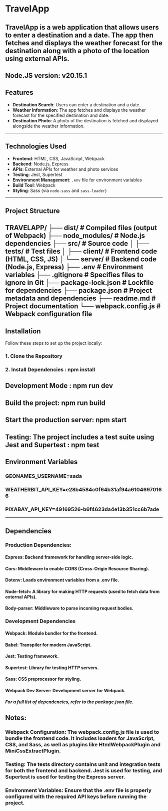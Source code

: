 # TravelApp

TravelApp is a web application that allows users to enter a destination and a date. The app then fetches and displays the weather forecast for the destination along with a photo of the location using external APIs. 
---
## Node.JS version: v20.15.1

## Features
- **Destination Search**: Users can enter a destination and a date.
- **Weather Information**: The app fetches and displays the weather forecast for the specified destination and date.
- **Destination Photo**: A photo of the destination is fetched and displayed alongside the weather information.

---

## Technologies Used
- **Frontend**: HTML, CSS, JavaScript, Webpack
- **Backend**: Node.js, Express
- **APIs**: External APIs for weather and photo services
- **Testing**: Jest, Supertest
- **Environment Management**: `.env` file for environment variables
- **Build Tool**: Webpack
- **Styling**: Sass (via `node-sass` and `sass-loader`)

---

## Project Structure <br>
TRAVELAPP/
├── dist/ # Compiled files (output of Webpack)
├── node_modules/ # Node.js dependencies
├── src/ # Source code
│ ├── tests/ # Test files
│ ├── client/ # Frontend code (HTML, CSS, JS)
│ └── server/ # Backend code (Node.js, Express)
├── .env # Environment variables
├── .gitignore # Specifies files to ignore in Git
├── package-lock.json # Lockfile for dependencies
├── package.json # Project metadata and dependencies
├── readme.md # Project documentation
└── webpack.config.js # Webpack configuration file 
---

## Installation
Follow these steps to set up the project locally:

### 1. Clone the Repository 
### 2. Install Dependencies : npm install

## Development Mode : npm run dev

## Build the project: npm run build

## Start the production server: npm start

## Testing: The project includes a test suite using Jest and Supertest : npm test

## Environment Variables 
### GEONAMES_USERNAME=sada 
### WEATHERBIT_API_KEY=e28b4584c0f64b31af94a61046970166	
### PIXABAY_API_KEY=49169526-b6f4623da4e13b351cc6b7ade 

---
## Dependencies 
### Production Dependencies:
#### Express: Backend framework for handling server-side logic.

#### Cors: Middleware to enable CORS (Cross-Origin Resource Sharing).

#### Dotenv: Loads environment variables from a .env file.

#### Node-fetch: A library for making HTTP requests (used to fetch data from external APIs).

#### Body-parser: Middleware to parse incoming request bodies.

### Development Dependencies
#### Webpack: Module bundler for the frontend.

#### Babel: Transpiler for modern JavaScript.

#### Jest: Testing framework.

#### Supertest: Library for testing HTTP servers.

#### Sass: CSS preprocessor for styling.

#### Webpack Dev Server: Development server for Webpack.

##### For a full list of dependencies, refer to the package.json file.

## Notes: 
### Webpack Configuration: The webpack.config.js file is used to bundle the frontend code. It includes loaders for JavaScript, CSS, and Sass, as well as plugins like HtmlWebpackPlugin and MiniCssExtractPlugin.

### Testing: The __tests__ directory contains unit and integration tests for both the frontend and backend. Jest is used for testing, and Supertest is used for testing the Express server.

### Environment Variables: Ensure that the .env file is properly configured with the required API keys before running the project.
